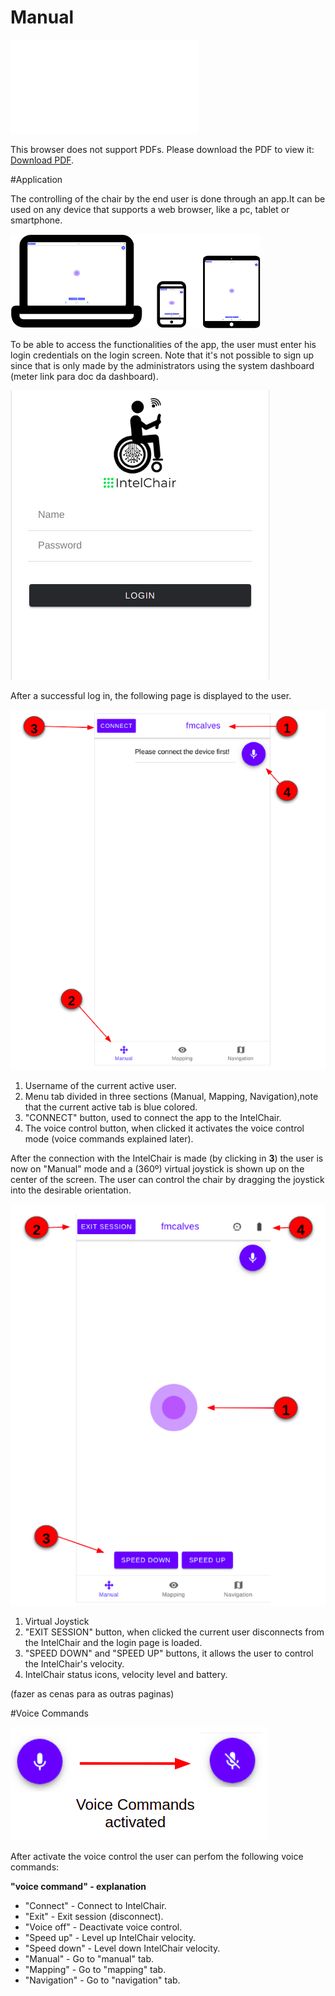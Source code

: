 # Manual

<object data="../user_manual_M1.pdf" type="application/pdf" width="700px" height="600px">
    <embed src="../user_manual_M1.pdf">
        <p>This browser does not support PDFs. Please download the PDF to view it: <a href="../user_manual_M1.pdf">Download PDF</a>.</p>
    </embed>
</object>

#Application

The controlling of the chair by the end user is done through an app.It can be used on any device that supports a web browser, like a pc, tablet or smartphone.

![multi](img/app/multiDevice.png)


To be able to access the functionalities of the app, the user must enter his login credentials on the login screen. Note that it's not possible to sign up since that is only made by the administrators using the system dashboard (meter link para doc da dashboard).

![login](img/app/appLogin.png)

After a successful log in, the following page is displayed to the user.

![connectPage](img/app/connect.png)

1. Username of the current active user.
2. Menu tab divided in three sections (Manual, Mapping, Navigation),note that the current active tab is blue colored.
3. "CONNECT" button, used to connect the app to the IntelChair.
4. The voice control button, when clicked it activates the voice control mode (voice commands explained later).

After the connection with the IntelChair is made (by clicking in **3**) the user is now on "Manual" mode and a (360º) virtual joystick is shown up on the center of the screen. The user can control the chair by dragging the joystick into the desirable orientation.

![manual](img/app/manual.png)

1. Virtual Joystick 
2. "EXIT SESSION" button, when clicked the current user disconnects from the IntelChair and the login page is loaded.
3. "SPEED DOWN" and "SPEED UP" buttons, it allows the user to control the IntelChair's velocity.
4. IntelChair status icons, velocity level and battery.


(fazer as cenas para as outras paginas)

#Voice Commands

![voice](img/app/voice.png)

After activate the voice control the user can perfom the following voice commands:

**"voice command" - explanation**

* "Connect" - Connect to IntelChair.
* "Exit" - Exit session (disconnect).
* "Voice off" - Deactivate voice control.
* "Speed up" - Level up IntelChair velocity.
* "Speed down" - Level down IntelChair velocity.
* "Manual" - Go to "manual" tab.
* "Mapping" - Go to "mapping" tab.
* "Navigation" - Go to "navigation" tab.





